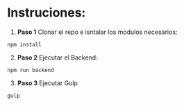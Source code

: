 # Instruciones:

1. **Paso 1** Clonar el repo e isntalar los modulos necesarios:
  ```
  npm install
  ```

2. **Paso 2** Ejecutar el Backend:
  ```
  npm run backend
  ```

3. **Paso 3** Ejecutar Gulp
  ```
  gulp
  ```

